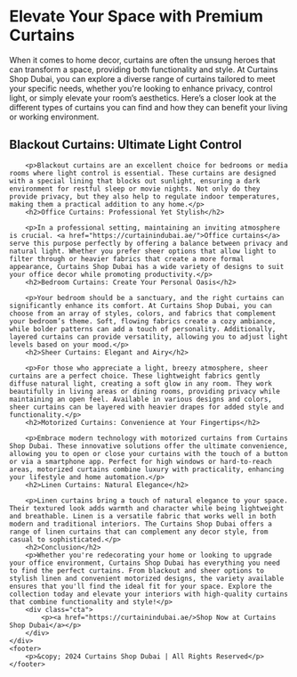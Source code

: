  <h1>Elevate Your Space with Premium Curtains</h1>
 <p>When it comes to home decor, curtains are often the unsung heroes that can transform a space, providing both functionality and style. At Curtains Shop Dubai, you can explore a diverse range of curtains tailored to meet your specific needs, whether you're looking to enhance privacy, control light, or simply elevate your room’s aesthetics. Here’s a closer look at the different types of curtains you can find and how they can benefit your living or working environment.</p>
        <h2>Blackout Curtains: Ultimate Light Control</h2>

        <p>Blackout curtains are an excellent choice for bedrooms or media rooms where light control is essential. These curtains are designed with a special lining that blocks out sunlight, ensuring a dark environment for restful sleep or movie nights. Not only do they provide privacy, but they also help to regulate indoor temperatures, making them a practical addition to any home.</p>
        <h2>Office Curtains: Professional Yet Stylish</h2>
   
        <p>In a professional setting, maintaining an inviting atmosphere is crucial. <a href="https://curtainindubai.ae/">Office curtains</a> serve this purpose perfectly by offering a balance between privacy and natural light. Whether you prefer sheer options that allow light to filter through or heavier fabrics that create a more formal appearance, Curtains Shop Dubai has a wide variety of designs to suit your office decor while promoting productivity.</p>
        <h2>Bedroom Curtains: Create Your Personal Oasis</h2>

        <p>Your bedroom should be a sanctuary, and the right curtains can significantly enhance its comfort. At Curtains Shop Dubai, you can choose from an array of styles, colors, and fabrics that complement your bedroom’s theme. Soft, flowing fabrics create a cozy ambiance, while bolder patterns can add a touch of personality. Additionally, layered curtains can provide versatility, allowing you to adjust light levels based on your mood.</p>
        <h2>Sheer Curtains: Elegant and Airy</h2>

        <p>For those who appreciate a light, breezy atmosphere, sheer curtains are a perfect choice. These lightweight fabrics gently diffuse natural light, creating a soft glow in any room. They work beautifully in living areas or dining rooms, providing privacy while maintaining an open feel. Available in various designs and colors, sheer curtains can be layered with heavier drapes for added style and functionality.</p>
        <h2>Motorized Curtains: Convenience at Your Fingertips</h2>

        <p>Embrace modern technology with motorized curtains from Curtains Shop Dubai. These innovative solutions offer the ultimate convenience, allowing you to open or close your curtains with the touch of a button or via a smartphone app. Perfect for high windows or hard-to-reach areas, motorized curtains combine luxury with practicality, enhancing your lifestyle and home automation.</p>
        <h2>Linen Curtains: Natural Elegance</h2>

        <p>Linen curtains bring a touch of natural elegance to your space. Their textured look adds warmth and character while being lightweight and breathable. Linen is a versatile fabric that works well in both modern and traditional interiors. The Curtains Shop Dubai offers a range of linen curtains that can complement any decor style, from casual to sophisticated.</p>
        <h2>Conclusion</h2>
        <p>Whether you're redecorating your home or looking to upgrade your office environment, Curtains Shop Dubai has everything you need to find the perfect curtains. From blackout and sheer options to stylish linen and convenient motorized designs, the variety available ensures that you'll find the ideal fit for your space. Explore the collection today and elevate your interiors with high-quality curtains that combine functionality and style!</p>
        <div class="cta">
            <p><a href="https://curtainindubai.ae/>Shop Now at Curtains Shop Dubai</a></p>
        </div>
    </div>
    <footer>
        <p>&copy; 2024 Curtains Shop Dubai | All Rights Reserved</p>
    </footer>
